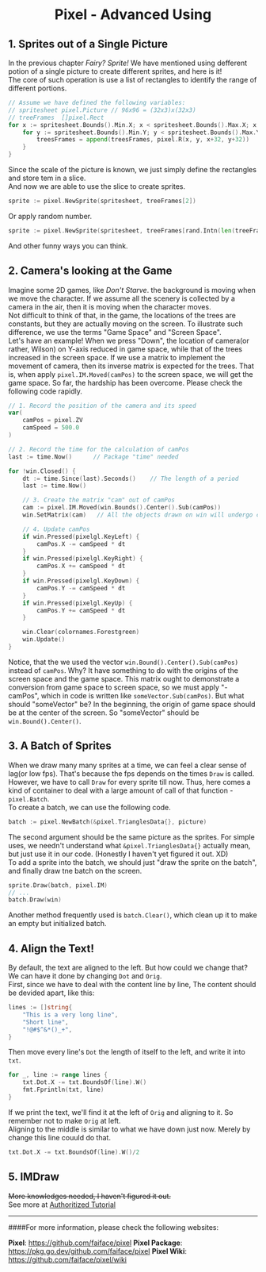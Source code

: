 # <center>Pixel - Advanced Using</center>

## 1. Sprites out of a Single Picture 
In the previous chapter *Fairy? Sprite!* We have mentioned using defferent potion of a single picture to create different sprites, and here is it!  
The core of such operation is use a list of rectangles to identify the range of different portions.   
```Go
// Assume we have defined the following variables:
// spritesheet pixel.Picture // 96x96 = (32x3)x(32x3)
// treeFrames  []pixel.Rect
for x := spritesheet.Bounds().Min.X; x < spritesheet.Bounds().Max.X; x += 32 {
    for y := spritesheet.Bounds().Min.Y; y < spritesheet.Bounds().Max.Y; y += 32 {
        treesFrames = append(treesFrames, pixel.R(x, y, x+32, y+32))
    }
}
```  
Since the scale of the picture is known, we just simply define the rectangles and store tem in a slice.  
And now we are able to use the slice to create sprites.  
```Go
sprite := pixel.NewSprite(spritesheet, treeFrames[2])
```
Or apply random number.  
```Go
sprite := pixel.NewSprite(spritesheet, treeFrames[rand.Intn(len(treeFrames))])
```
And other funny ways you can think.  

## 2. Camera's looking at the Game  
Imagine some 2D games, like *Don't Starve*. the background is moving when we move the character. If we assume all the scenery is collected by a camera in the air, then it is moving when the character moves.  
Not difficult to think of that, in the game, the locations of the trees are constants, but they are actually moving on the screen. To illustrate such difference, we use the terms "Game Space" and "Screen Space".  
Let's have an example! When we press "Down", the location of camera(or rather, Wilson) on Y-axis reduced in game space, while that of the trees increased in the screen space. If we use a matrix to implement the movement of camera, then its inverse matrix is expected for the trees. That is, when apply `pixel.IM.Moved(camPos)` to the screen space, we will get the game space. So far, the hardship has been overcome. Please check the following code rapidly.
```Go
// 1. Record the position of the camera and its speed
var(
    camPos = pixel.ZV
    camSpeed = 500.0
)

// 2. Record the time for the calculation of camPos
last := time.Now()      // Package "time" needed

for !win.Closed() {
    dt := time.Since(last).Seconds()    // The length of a period
    last := time.Now()

    // 3. Create the matrix "cam" out of camPos
    cam := pixel.IM.Moved(win.Bounds().Center().Sub(camPos))
    win.SetMatrix(cam)   // All the objects drawn on win will undergo cam

    // 4. Update camPos
    if win.Pressed(pixelgl.KeyLeft) {
        camPos.X -= camSpeed * dt
    }
    if win.Pressed(pixelgl.KeyRight) {
        camPos.X += camSpeed * dt
    }
    if win.Pressed(pixelgl.KeyDown) {
        camPos.Y -= camSpeed * dt
    }
    if win.Pressed(pixelgl.KeyUp) {
        camPos.Y += camSpeed * dt
    }

    win.Clear(colornames.Forestgreen)
    win.Update()
}
```  
Notice, that the  we used the vector `win.Bound().Center().Sub(camPos)` instead of `camPos`. Why? It have something to do with the origins of the screen space and the game space. This matrix ought to demonstrate a conversion from game space to screen space, so we must apply "-camPos", which in code is written like `someVector.Sub(camPos)`. But what should "someVector" be? In the beginning, the origin of game space should be at the center of the screen. So "someVector" should be `win.Bound().Center()`.  

## 3. A Batch of Sprites
When we draw many many sprites at a time, we can feel a clear sense of lag(or low fps). That's because the fps depends on the times `Draw` is called. However, we have to call `Draw` for every sprite till now. Thus, here comes a kind of container to deal with a large amount of call of that function - `pixel.Batch`.  
To create a batch, we can use the following code.  
```Go
batch := pixel.NewBatch(&pixel.TrianglesData{}, picture)
```  
The second argument should be the same picture as the sprites. For simple uses, we needn't understand what `&pixel.TrianglesData{}` actually mean, but just use it in our code. (Honestly I haven't yet figured it out. XD)  
To add a sprite into the batch, we should just "draw the sprite on the batch", and finally draw tne batch on the screen.  
```Go
sprite.Draw(batch, pixel.IM)
// ...
batch.Draw(win)
```
Another method frequently used is `batch.Clear()`, which clean up it to make an empty but initialized batch.  

## 4. Align the Text!
By default, the text are aligned to the left. But how could we change that? We can have it done by changing `Dot` and `Orig`.  
First, since we have to deal with the content line by line, The content should be devided apart, like this:  
```Go
lines := []string{
    "This is a very long line",
    "Short line",
    "!@#$^&*()_+",
}
```  
Then move every line's `Dot` the length of itself to the left, and write it into `txt`.  
```Go
for _, line := range lines {
    txt.Dot.X -= txt.BoundsOf(line).W()
    fmt.Fprintln(txt, line)
}
```
If we print the text, we'll find it at the left of `Orig` and aligning to it. So remember not to make `Orig` at left.  
Aligning to the middle is similar to what we have down just now. Merely by change this line couuld do that.  
```Go
txt.Dot.X -= txt.BoundsOf(line).W()/2
```

## 5. IMDraw 
~~More knowledges needed, I haven't figured it out.~~  
See more at [Authoritized Tutorial](https://github.com/faiface/pixel/wiki/Drawing-shapes-with-IMDraw)

---

####For more information, please check the following websites:  

**Pixel**: <https://github.com/faiface/pixel>
**Pixel Package**: <https://pkg.go.dev/github.com/faiface/pixel>
**Pixel Wiki**: <https://github.com/faiface/pixel/wiki>